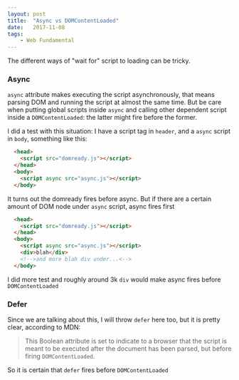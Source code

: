 ```yaml
---
layout: post
title:  "Async vs DOMContentLoaded"
date:   2017-11-08
tags:   
    - Web Fundamental
---
```


The different ways of "wait for" script to loading can be tricky.

### Async

`async` attribute makes executing the script asynchronously, that means parsing DOM and running the script at almost the same time. But be care when putting global scripts inside `async` and calling other dependent script inside a `DOMContentLoaded`: the latter might fire before the former.

I did a test with this situation: I have a script tag in `header`, and a `async` script in `body`, something like this:

```html
  <head>
    <script src="domready.js"></script>
  </head>
  <body>
    <script async src="async.js"></script>
  </body>
```

It turns out the domready fires before async. But if there are a certain amount of DOM node under `async` script, async fires first

```html
  <head>
    <script src="domready.js"></script>
  </head>
  <body>
    <script async src="async.js"></script>
    <div>blah</div>
    <!-->and more blah div under...<-->
  </body>
```

I did more test and roughly around 3k `div` would make async fires before `DOMContentLoaded`

### Defer

Since we are talking about this, I will throw `defer` here too, but it is pretty clear, according to MDN:
>This Boolean attribute is set to indicate to a browser that the script is meant to be executed after the document has been parsed, but before firing `DOMContentLoaded`. 

So it is certain that `defer` fires before `DOMContentLoaded`



